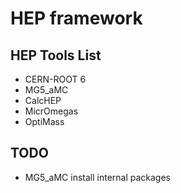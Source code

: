 # HEP framework

## HEP Tools List

* CERN-ROOT 6
* MG5_aMC
* CalcHEP
* MicrOmegas
* OptiMass

## TODO

* MG5_aMC install internal packages
